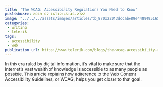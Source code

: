 ```yaml
---
title: 'The WCAG: Accessibility Regulations You Need to Know'
publishDate: 2019-07-16T12:45:45.272Z
image: "../../../assets/images/articles/tb_870x22043dccabe89e4489095165891b587bb6b.png"
categories:
 - writing
 - telerik
tags:
 - accessibility
 - web
publication_url: https://www.telerik.com/blogs/the-wcag-accessibility-regulations-you-need-to-know
---
```

In this era ruled by digital information, it’s vital to make sure that the internet’s vast wealth of knowledge is accessible to as many people as possible. This article explains how adherence to the Web Content Accessibility Guidelines, or WCAG, helps you get closer to that goal.
